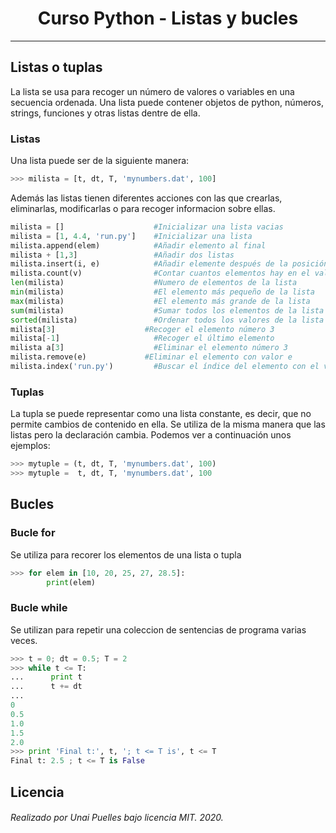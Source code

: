 <h1 align="center">
  Curso Python - Listas y bucles
  <br/>
</h1>

---

## Listas o tuplas
La lista se usa para recoger un número de valores o variables en una secuencia ordenada. Una lista puede contener objetos de python, 
números, strings, funciones y otras listas dentre de ella.
<br/>
### Listas
Una lista puede ser de la siguiente manera:
```python
>>> milista = [t, dt, T, 'mynumbers.dat', 100]
```
Además las listas tienen diferentes acciones con las que crearlas, eliminarlas, modificarlas o para recoger informacion sobre ellas.
```python
milista = [] 	                #Inicializar una lista vacias
milista = [1, 4.4, 'run.py'] 	#Inicializar una lista
milista.append(elem) 	        #Añadir elemento al final
milista + [1,3] 	            #Añadir dos listas
milista.insert(i, e) 	        #Añadir elemente después de la posición indicada
milista.count(v) 	            #Contar cuantos elementos hay en el valor v
len(milista) 	                #Numero de elementos de la lista
min(milista) 	                #El elemento más pequeño de la lista
max(milista) 	                #El elemento más grande de la lista
sum(milista) 	                #Sumar todos los elementos de la lista
sorted(milista) 	            #Ordenar todos los valores de la lista
milista[3] 	                  #Recoger el elemento número 3
milista[-1] 	                #Recoger el último elemento
milista a[3] 	                #Eliminar el elemento número 3
milista.remove(e) 	          #Eliminar el elemento con valor e
milista.index('run.py') 	    #Buscar el índice del elemento con el valor 'run.py'

```
### Tuplas
La tupla se puede representar como una lista constante, es decir, que no permite cambios de contenido en ella.
Se utiliza de la misma manera que las listas pero la declaración cambia. Podemos ver a continuación unos ejemplos:
```python
>>> mytuple = (t, dt, T, 'mynumbers.dat', 100)
>>> mytuple =  t, dt, T, 'mynumbers.dat', 100
```

## Bucles

### Bucle for
Se utiliza para recorer los elementos de una lista o tupla
```python
>>> for elem in [10, 20, 25, 27, 28.5]:
        print(elem)
```

### Bucle while
Se utilizan para repetir una coleccion de sentencias de programa varias veces.
```python
>>> t = 0; dt = 0.5; T = 2
>>> while t <= T:
...      print t
...      t += dt
...
0
0.5
1.0
1.5
2.0
>>> print 'Final t:', t, '; t <= T is', t <= T
Final t: 2.5 ; t <= T is False
```

## Licencia

###### Realizado por Unai Puelles bajo licencia MIT. 2020.
